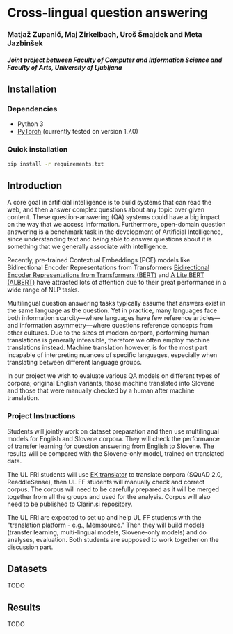 # Cross-lingual question answering
### Matjaž Zupanič, Maj Zirkelbach, Uroš Šmajdek and Meta Jazbinšek
##### Joint project between Faculty of Computer and Information Science and Faculty of Arts, University of Ljubljana

## Installation

### Dependencies 
- Python 3
- [PyTorch](https://pytorch.org/) (currently tested on version 1.7.0)

### Quick installation
```bash
pip install -r requirements.txt
```

## Introduction
A core goal in artificial intelligence is to build systems that can read the web, and then answer complex questions about any topic over given content. These question-answering (QA) systems could have a big impact on the way that we access information. Furthermore, open-domain question answering is a benchmark task in the development of Artificial Intelligence, since understanding text and being able to answer questions about it is something that we generally associate with intelligence.
  
Recently, pre-trained Contextual Embeddings (PCE) models like Bidirectional Encoder Representations from Transformers [Bidirectional Encoder Representations from Transformers (BERT)](https://arxiv.org/abs/1810.04805) and [A Lite BERT (ALBERT)](https://arxiv.org/pdf/1909.11942.pdf) have attracted lots of attention due to their great performance in a wide range of NLP tasks.
	
Multilingual question answering tasks typically assume that answers exist in the same language as the question. Yet in practice, many languages face both information scarcity—where languages have few reference articles—and information asymmetry—where questions reference concepts from other cultures. Due to the sizes of modern corpora, performing human translations is generally infeasible, therefore we often employ machine translations instead. Machine translation however, is for the most part incapable of interpreting nuances of specific languages, especially when translating between different language groups.
	
In our project we wish to evaluate various QA models on different types of corpora; original English variants, those machine translated into Slovene and those that were manually checked by a human after machine translation.

### Project Instructions
Students will jointly work on dataset preparation and then use multilingual models for English and Slovene corpora. They will check the performance of transfer learning for question answering from English to Slovene. The results will be compared with the Slovene-only model, trained on translated data.


The UL FRI students will use [EK translator](https://ec.europa.eu/cefdigital/wiki/display/CEFDIGITAL/eTranslation) to translate corpora (SQuAD 2.0, ReaddleSense), then UL FF students will manually check and correct corpus. The corpus will need to be carefully prepared as it will be merged together from all the groups and used for the analysis. Corpus will also need to be published to Clarin.si repository.


The UL FRI are expected to set up and help UL FF students with the "translation platform - e.g., Memsource." Then they will build models (transfer learning, multi-lingual models, Slovene-only models) and do analyses, evaluation. Both students are supposed to work together on the discussion part.

## Datasets

TODO

## Results

TODO
